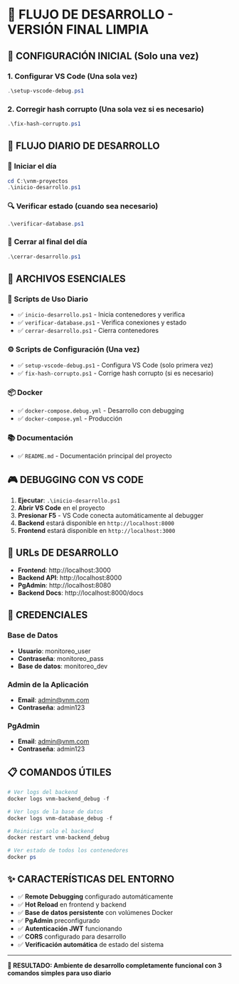# 🚀 FLUJO DE DESARROLLO - VERSIÓN FINAL LIMPIA

## 🎯 **CONFIGURACIÓN INICIAL (Solo una vez)**

### 1. Configurar VS Code (Una sola vez)
```powershell
.\setup-vscode-debug.ps1
```

### 2. Corregir hash corrupto (Una sola vez si es necesario)
```powershell
.\fix-hash-corrupto.ps1
```

## 📅 **FLUJO DIARIO DE DESARROLLO**

### 🌅 **Iniciar el día**
```powershell
cd C:\vnm-proyectos
.\inicio-desarrollo.ps1
```

### 🔍 **Verificar estado (cuando sea necesario)**
```powershell
.\verificar-database.ps1
```

### 🌙 **Cerrar al final del día**
```powershell
.\cerrar-desarrollo.ps1
```

## 📂 **ARCHIVOS ESENCIALES**

### 🔧 Scripts de Uso Diario
- ✅ `inicio-desarrollo.ps1` - Inicia contenedores y verifica
- ✅ `verificar-database.ps1` - Verifica conexiones y estado
- ✅ `cerrar-desarrollo.ps1` - Cierra contenedores

### ⚙️ Scripts de Configuración (Una vez)
- ✅ `setup-vscode-debug.ps1` - Configura VS Code (solo primera vez)
- ✅ `fix-hash-corrupto.ps1` - Corrige hash corrupto (si es necesario)

### 📦 Docker
- ✅ `docker-compose.debug.yml` - Desarrollo con debugging
- ✅ `docker-compose.yml` - Producción

### 📚 Documentación
- ✅ `README.md` - Documentación principal del proyecto

## 🎮 **DEBUGGING CON VS CODE**

1. **Ejecutar**: `.\inicio-desarrollo.ps1`
2. **Abrir VS Code** en el proyecto
3. **Presionar F5** - VS Code conecta automáticamente al debugger
4. **Backend** estará disponible en `http://localhost:8000`
5. **Frontend** estará disponible en `http://localhost:3000`

## 🔗 **URLs DE DESARROLLO**

- **Frontend**: http://localhost:3000
- **Backend API**: http://localhost:8000
- **PgAdmin**: http://localhost:8080
- **Backend Docs**: http://localhost:8000/docs

## 🔐 **CREDENCIALES**

### Base de Datos
- **Usuario**: monitoreo_user
- **Contraseña**: monitoreo_pass
- **Base de datos**: monitoreo_dev

### Admin de la Aplicación
- **Email**: admin@vnm.com
- **Contraseña**: admin123

### PgAdmin
- **Email**: admin@vnm.com
- **Contraseña**: admin123

## 📋 **COMANDOS ÚTILES**

```powershell
# Ver logs del backend
docker logs vnm-backend_debug -f

# Ver logs de la base de datos
docker logs vnm-database_debug -f

# Reiniciar solo el backend
docker restart vnm-backend_debug

# Ver estado de todos los contenedores
docker ps
```

## ✨ **CARACTERÍSTICAS DEL ENTORNO**

- ✅ **Remote Debugging** configurado automáticamente
- ✅ **Hot Reload** en frontend y backend
- ✅ **Base de datos persistente** con volúmenes Docker
- ✅ **PgAdmin** preconfigurado
- ✅ **Autenticación JWT** funcionando
- ✅ **CORS** configurado para desarrollo
- ✅ **Verificación automática** de estado del sistema

---

**🎯 RESULTADO: Ambiente de desarrollo completamente funcional con 3 comandos simples para uso diario**
